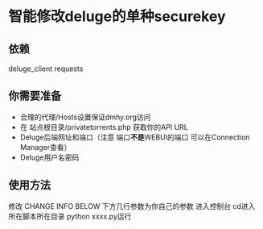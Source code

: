 # 智能修改deluge的单种securekey
## 依赖
deluge_client
requests

## 你需要准备
- 合理的代理/Hosts设置保证dmhy.org访问
- 在 站点根目录/privatetorrents.php 获取你的API URL
- Deluge后端网址和端口（注意 端口**不是**WEBUI的端口 可以在Connection Manager查看）
- Deluge用户名密码

## 使用方法
修改 CHANGE INFO BELOW 下方几行参数为你自己的参数
进入控制台
cd进入所在脚本所在目录
python xxxx.py运行


